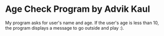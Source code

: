 # Age Check Program by Advik Kaul
My program asks for user's name and age. If the user's age is less than 10, the program displays a message to go outside and play :).
